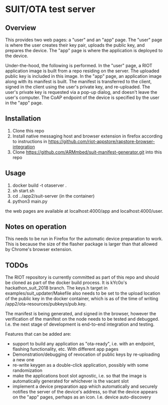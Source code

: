 # SUIT/OTA test server

## Overview

This provides two web pages: a "user" and an "app" page. The "user" page is
where the user creates their key pair, uploads the public key, and prepares the
device. The "app" page is where the application is deployed to the device.

Under-the-hood, the following is performed. In the "user" page, a RIOT
application image is built from a repo residing on the server. The uploaded
public key is included in this image. In the "app" page, an application image
along with its manifest is built. The manifest is transferred to the client,
signed in the client using the user's private key, and re-uploaded. The user's
private key is requested via a pop-up dialog, and doesn't leave the user's
computer. The CoAP endpoint of the device is specified by the user in the
"app" page.

## Installation

1. Clone this repo
2. Install native messaging host and browser extension in firefox according to
   instructions in
   https://github.com/riot-appstore/rapstore-browser-integration
3. Clone https://github.com/ARMmbed/suit-manifest-generator.git into this repo

## Usage

1. docker build -t otaserver .
2. sh start.sh
3. cd ../app2/suit-server (in the container)
5. python3 main.py

the web pages are available at localhost:4000/app and localhost:4000/user.

## Notes on operation

This needs to be run in Firefox for the automatic device preparation to work.
This is because the size of the flasher package is larger than that allowed by
Chrome's browser extension.

## TODOs

The RIOT repository is currently committed as part of this repo and should be
cloned as part of the docker build process. It is kYc0o's hackathon_suit_2018
branch. The keys.h target in examples/suit_updater/Makefile also needs to be
set to the upload location of the public key in the docker container, which is
as of the time of writing /app2/ota-resources/pubkeys/pub.key.

The manifest is being generated, and signed in the browser, however the
verification of the manifest on the node needs to be tested and debugged. I.e.
the next stage of development is end-to-end integration and testing.

Features that can be added are:
- support to build any application as "ota-ready", i.e. with an endpoint,
  flashing functionality, etc. With different app pages
- Demonstration/debugging of revocation of public keys by re-uploading a new
  one
- re-write keygen as a double-click application, possibly with some
  randomization
- make the applications boot slot agnostic, i.e. so that the image is
  automatically generated for whichever is the vacant slot
- implement a device preparation app which automatically and securely notifies
  the server of the device's address, so that the device appears on the "app"
  pages, perhaps as an icon. I.e. device auto-discovery
